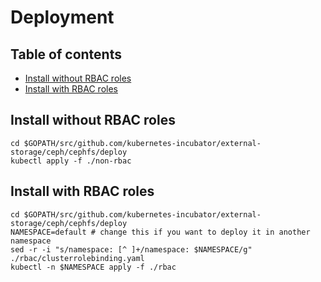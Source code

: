 # Deployment

## Table of contents

* [Install without RBAC roles](#install-without-rbac-roles)
* [Install with RBAC roles](#install-with-rbac-roles)

## Install without RBAC roles

```
cd $GOPATH/src/github.com/kubernetes-incubator/external-storage/ceph/cephfs/deploy
kubectl apply -f ./non-rbac
```

## Install with RBAC roles

```
cd $GOPATH/src/github.com/kubernetes-incubator/external-storage/ceph/cephfs/deploy
NAMESPACE=default # change this if you want to deploy it in another namespace
sed -r -i "s/namespace: [^ ]+/namespace: $NAMESPACE/g" ./rbac/clusterrolebinding.yaml
kubectl -n $NAMESPACE apply -f ./rbac
```
